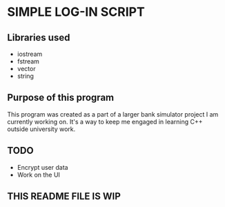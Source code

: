 # SIMPLE LOG-IN SCRIPT 

## Libraries used
* iostream
* fstream
* vector
* string

## Purpose of this program
This program was created as a part of a larger bank simulator project I am currently working on. It's a way to keep me engaged in learning C++ outside university work.



## TODO
* Encrypt user data
* Work on the UI

## THIS README FILE IS WIP